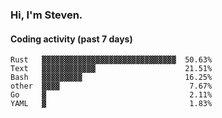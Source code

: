 ### Hi, I'm Steven.

#### Coding activity (past 7 days)
```
Rust   ▓▓▓▓▓▓▓▓▓▓▓▓▓▓▓▓▓▓▓▓▓▓▓▓▓▓▓▓▓▓  50.63%
Text   ▓▓▓▓▓▓▓▓▓▓▓▓                    21.51%
Bash   ▓▓▓▓▓▓▓▓▓                       16.25%
other  ▓▓▓▓                             7.67%
Go     ▓                                2.11%
YAML   ▓                                1.83%
```
